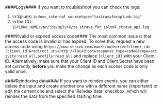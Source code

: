 ####Logs####
If you want to troubleshoot you can check the logs:

1. In Splunk: `index=_internal sourcetype="tastravaforsplunk:log"`
2. In the CLI: `$SPLUNK_HOME/var/log/splunk/ta_strava_for_splunk_strava_api.log`

####Invalid or expired access code####
The most common issue is that the access code is invalid or has expired. To solve this, request a new access code using `https://www.strava.com/oauth/authorize?client_id=[client_id]&redirect_uri=http://localhost&response_type=code&scope=activity:read_all,profile:read_all` and replace `[client_id]` with your Client ID. Alternatively, make sure that your Client ID and Client Secret have been set correctly, **before** you make the change as each access code is only valid once.

####Reindexing data####
If you want to reindex events, you can either delete the input and create another one with a different name (important!) or edit the current one and select the 'Reindex data' checkbox, which will reindex the data from the specified starting time.